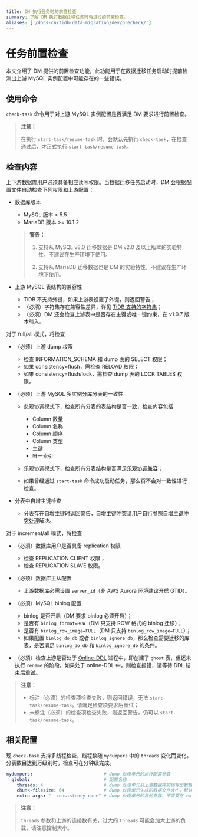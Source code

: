 ```yaml
---
title: DM 执行任务时的前置检查
summary: 了解 DM 执行数据迁移任务时将进行的前置检查。
aliases: ['/docs-cn/tidb-data-migration/dev/precheck/']
---
```


# 任务前置检查

本文介绍了 DM 提供的前置检查功能，此功能用于在数据迁移任务启动时提前检测出上游 MySQL 实例配置中可能存在的一些错误。

## 使用命令

`check-task` 命令用于对上游 MySQL 实例配置是否满足 DM 要求进行前置检查。

> **注意：**
> 
> 在执行 `start-task/resume-task` 时，会默认先执行 `check-task`，在检查通过后，才正式执行 `start-task/resume-task`。

## 检查内容

上下游数据库用户必须具备相应读写权限。当数据迁移任务启动时，DM 会根据配置文件自动检查下列权限和上游配置：

+ 数据库版本

    - MySQL 版本 > 5.5
    - MariaDB 版本 >= 10.1.2

    > **警告：**
    >
    > 1. 支持从 MySQL v8.0 迁移数据是 DM v2.0 及以上版本的实验特性，不建议在生产环境下使用。
    > 
    > 2. 支持从 MariaDB 迁移数据也是 DM 的实验特性，不建议在生产环境下使用。

+ 上游 MySQL 表结构的兼容性

    - TiDB 不支持外键，如果上游表设置了外键，则返回警告；
    - （必须）字符集存在兼容性差异，详见 [TiDB 支持的字符集](/character-set-and-collation.md)；
    - （必须）DM 还会检查上游表中是否存在主键或唯一键约束，在 v1.0.7 版本引入。

对于 full/all 模式，将检查

+ （必须）上游 dump 权限

    - 检查 INFORMATION_SCHEMA 和 dump 表的 SELECT 权限；
    - 如果 consistency=flush，需检查 RELOAD 权限；
    - 如果 consistency=flush/lock，需检查 dump 表的 LOCK TABLES 权限。

+ （必须）上游 MySQL 多实例分库分表的一致性

    + 悲观协调模式下，检查所有分表的表结构是否一致，检查内容包括

        - Column 数量
        - Column 名称
        - Column 顺序
        - Column 类型
        - 主键
        - 唯一索引
    
    + 乐观协调模式下，检查所有分表结构是否满足[乐观协调兼容](https://github.com/pingcap/tiflow/blob/master/dm/docs/RFCS/20191209_optimistic_ddl.md#modifying-column-types)；

    + 如果曾经通过 `start-task` 命令成功启动任务，那么将不会对一致性进行检查。

+ 分表中自增主键检查

    - 分表存在自增主键时返回警告，自增主键冲突请用户自行参照[自增主键冲突处理](/dm/shard-merge-best-practices.md#自增主键冲突处理)解决。

对于 increment/all 模式，将检查

+ （必须）数据库用户是否具备 replication 权限

    - 检查 REPLiCATION CLIENT 权限；
    - 检查 REPLICATION SLAVE 权限。

+ （必须）数据库主从配置

    - 上游数据库必需设置 `server_id`（非 AWS Aurora 环境建议开启 GTID）。

+ （必须）MySQL binlog 配置

    - binlog 是否开启（DM 要求 binlog 必须开启）；
    - 是否有 `binlog_format=ROW`（DM 只支持 ROW 格式的 binlog 迁移）；
    - 是否有 `binlog_row_image=FULL`（DM 只支持 `binlog_row_image=FULL`）；
    - 如果配置 `binlog_do_db` 或者 `binlog_ignore_db`，那么检查需要迁移的库表，是否满足 `binlog_do_db` 和 `binlog_ignore_db` 的条件。

+ （必须）检查上游是否处于 [Online-DDL](/dm/feature-online-ddl.md) 过程中，即创建了 `ghost` 表，但还未执行 `rename` 的阶段。如果处于 online-DDL 中，则检查报错，请等待 DDL 结束后重试。

> **注意：**
>
> + 标注（必须）的检查项检查失败，则返回错误，无法 `start-task/resume-task`。请满足检查项要求后重试；
> + 未标注（必须）的检查项检查失败，则返回警告，仍可以 `start-task/resume-task`。

## 相关配置

现 `check-task` 支持多线程检查，线程数随 `mydumpers` 中的 `threads` 变化而变化。分表数目达到万级别时，检查可在分钟级完成。

```yaml
mydumpers:                           # dump 处理单元的运行配置参数
  global:                            # 配置名称
    threads: 4                       # dump 处理单元从上游数据库实例导出数据和执行前置检查时访问上游的线程数量，默认值为 4
    chunk-filesize: 64               # dump 处理单元生成的数据文件大小，默认值为 64，单位为 MB
    extra-args: "--consistency none" # dump 处理单元的其他参数，不需要在 extra-args 中配置 table-list，DM 会自动生成
```

> **注意：**
>
> `threads` 参数和上游的连接数有关，过大的 `threads` 可能会加大上游的负载，请注意控制大小。